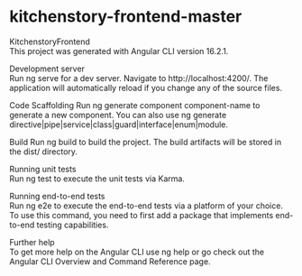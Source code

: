 # kitchenstory-frontend-master
KitchenstoryFrontend  
This project was generated with Angular CLI version 16.2.1.

Development server  
Run ng serve for a dev server. Navigate to http://localhost:4200/. The application will automatically reload if you change any of the source files.

Code Scaffolding 
Run ng generate component component-name to generate a new component. You can also use ng generate directive|pipe|service|class|guard|interface|enum|module.

Build 
Run ng build to build the project. The build artifacts will be stored in the dist/ directory.

Running unit tests  
Run ng test to execute the unit tests via Karma.

Running end-to-end tests  
Run ng e2e to execute the end-to-end tests via a platform of your choice. To use this command, you need to first add a package that implements end-to-end testing capabilities.

Further help  
To get more help on the Angular CLI use ng help or go check out the Angular CLI Overview and Command Reference page.
